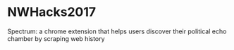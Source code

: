 # NWHacks2017

Spectrum: a chrome extension that helps users discover their political echo chamber by scraping web history
